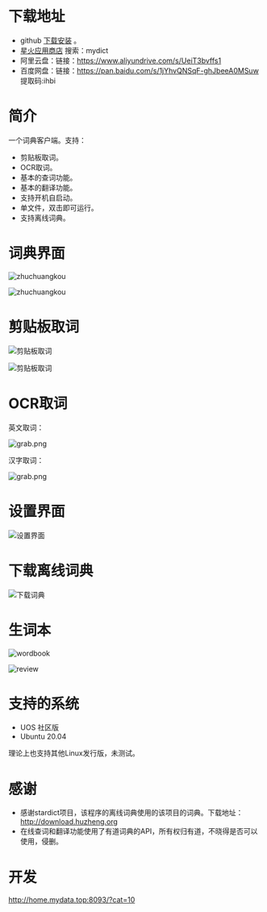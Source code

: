 # 下载地址
- github [下载安装](https://github.com/xxNull-lsk/my_dict/releases/latest) 。
- [星火应用商店](https://www.deepinos.org/) 搜索：mydict
- 阿里云盘：链接：https://www.aliyundrive.com/s/UeiT3bvffs1
- 百度网盘：链接：https://pan.baidu.com/s/1jYhvQNSqF-ghJbeeA0MSuw 提取码:ihbi


# 简介

一个词典客户端。支持：

- 剪贴板取词。
- OCR取词。
- 基本的查词功能。
- 基本的翻译功能。
- 支持开机自启动。
- 单文件，双击即可运行。
- 支持离线词典。



# 词典界面

![zhuchuangkou](readme.assets/main.png)

![zhuchuangkou](readme.assets/main2.png)

# 剪贴板取词

![剪贴板取词](readme.assets/clipboard.png)

![剪贴板取词](readme.assets/clipboard2.png)

# OCR取词

英文取词：

![grab.png](readme.assets/grab.png)

汉字取词：

![grab.png](readme.assets/grab1.png)

# 设置界面

![设置界面](readme.assets/setting.png)

# 下载离线词典

![下载词典](readme.assets/download.png)

# 生词本

![wordbook](readme.assets/wordbook.png)

![review](readme.assets/review.png)

# 支持的系统

- UOS 社区版
- Ubuntu 20.04

理论上也支持其他Linux发行版，未测试。

# 感谢

- 感谢stardict项目，该程序的离线词典使用的该项目的词典。下载地址：http://download.huzheng.org
- 在线查词和翻译功能使用了有道词典的API，所有权归有道，不晓得是否可以使用，侵删。



# 开发

http://home.mydata.top:8093/?cat=10
